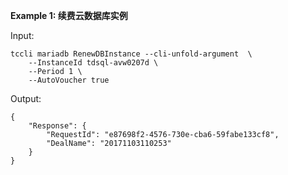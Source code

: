 **Example 1: 续费云数据库实例**



Input: 

```
tccli mariadb RenewDBInstance --cli-unfold-argument  \
    --InstanceId tdsql-avw0207d \
    --Period 1 \
    --AutoVoucher true
```

Output: 
```
{
    "Response": {
        "RequestId": "e87698f2-4576-730e-cba6-59fabe133cf8",
        "DealName": "20171103110253"
    }
}
```

